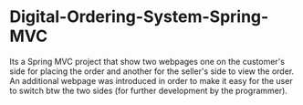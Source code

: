 # Digital-Ordering-System-Spring-MVC
Its a Spring MVC project that show two webpages one on the customer's side for placing the order and another for the seller's side to view the order. An additional webpage was introduced in order to make it easy for the user to switch btw the two sides (for further development by the programmer).
